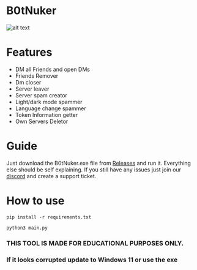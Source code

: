 # B0tNuker
![alt text](https://r2.e-z.host/36e6f370-d26b-4fdf-a088-83e0c9a575e8/ukvdsvuo.png)
# Features

- DM all Friends and open DMs
- Friends Remover
- Dm closer
- Server leaver
- Server spam creator
- Light/dark mode spammer
- Language change spammer
- Token Information getter
- Own Servers Deletor

# Guide

Just download the B0tNuker.exe file from [Releases](https://github.com/Schubilegend/B0tNuker/releases) and run it.
Everything else should be self explaining. If you still have any issues just join our [discord](https://discord.gg/cQuh6rvKBC) and create a support ticket.

# How to use
`pip install -r requirements.txt`

`python3 main.py`

### THIS TOOL IS MADE FOR EDUCATIONAL PURPOSES ONLY.

### If it looks corrupted update to Windows 11 or use the exe
